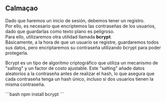 ## Calmaçao
<p class='text-sm'>
Dado que haremos un inicio de sesión, debemos tener un registro. <br/>
Por ello, es necesario que encriptemos las contraseñas de los usuarios, dado que guardarlas como texto plano es peligroso. <br/>
Para ello, utilizaremos otra utilidad llamada <strong>bcrypt</strong>. <br/>
Básicamente, a la hora de que un usuario se registre, guardaremos todos sus datos, pero encriptaremos su contraseña utilizando bcrypt para poder protegerla. <br/>
</p>
<p class='text-sm'>
Bcrypt es un tipo de algoritmo criptográfico que utiliza un mecanismo de "salting" y un factor de costo ajustable. Este "salting" añade datos aleatorios a la contraseña antes de realizar el hash, lo que asegura que cada contraseña tenga un hash único, incluso si dos usuarios tienen la misma contraseña.
</p>

<div class='absolute right-10 top-10 '>
```bash
npm install bcrypt
```
</div>